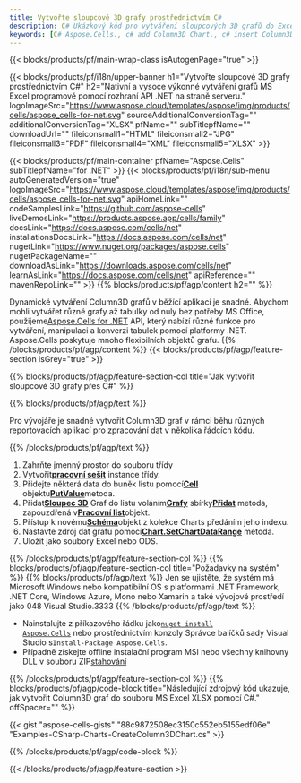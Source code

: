 ```yaml
---
title: Vytvořte sloupcové 3D grafy prostřednictvím C#
description: C# Ukázkový kód pro vytváření sloupcových 3D grafů do Excelu pomocí knihovny .NET. Tento kód použijte k vytvoření Column3D grafu do MS Excel v rámci VB.NET, Asp.NET nebo jakékoli aplikace založené na .NET.
keywords: [C# Aspose.Cells., c# add Column3D Chart., c# insert Column3D Chart., c# create Column3D Chart]
---
```

{{< blocks/products/pf/main-wrap-class isAutogenPage="true" >}}

{{< blocks/products/pf/i18n/upper-banner h1="Vytvořte sloupcové 3D grafy prostřednictvím C#" h2="Nativní a vysoce výkonné vytváření grafů MS Excel programově pomocí rozhraní API .NET na straně serveru." logoImageSrc="https://www.aspose.cloud/templates/aspose/img/products/cells/aspose_cells-for-net.svg" sourceAdditionalConversionTag="" additionalConversionTag="XLSX" pfName="" subTitlepfName="" downloadUrl="" fileiconsmall1="HTML" fileiconsmall2="JPG" fileiconsmall3="PDF" fileiconsmall4="XML" fileiconsmall5="XLSX" >}}

{{< blocks/products/pf/main-container pfName="Aspose.Cells" subTitlepfName="for .NET" >}}
{{< blocks/products/pf/i18n/sub-menu autoGeneratedVersion="true" logoImageSrc="https://www.aspose.cloud/templates/aspose/img/products/cells/aspose_cells-for-net.svg" apiHomeLink="" codeSamplesLink="https://github.com/aspose-cells" liveDemosLink="https://products.aspose.app/cells/family" docsLink="https://docs.aspose.com/cells/net" installationsDocsLink="https://docs.aspose.com/cells/net" nugetLink="https://www.nuget.org/packages/aspose.cells" nugetPackageName="" downloadAsLink="https://downloads.aspose.com/cells/net" learnAsLink="https://docs.aspose.com/cells/net" apiReference="" mavenRepoLink="" >}}
{{% blocks/products/pf/agp/content h2="" %}}

Dynamické vytváření Column3D grafů v běžící aplikaci je snadné. Abychom mohli vytvářet různé grafy až tabulky od nuly bez potřeby MS Office, použijeme[Aspose.Cells for .NET](https://products.aspose.com/cells/net) API, který nabízí různé funkce pro vytváření, manipulaci a konverzi tabulek pomocí platformy .NET. Aspose.Cells poskytuje mnoho flexibilních objektů grafu.
{{% /blocks/products/pf/agp/content %}}
{{< blocks/products/pf/agp/feature-section isGrey="true" >}}

{{% blocks/products/pf/agp/feature-section-col title="Jak vytvořit sloupcové 3D grafy přes C#" %}}

{{% blocks/products/pf/agp/text %}}

Pro vývojáře je snadné vytvořit Column3D graf v rámci běhu různých reportovacích aplikací pro zpracování dat v několika řádcích kódu.

{{% /blocks/products/pf/agp/text %}}

1. Zahrňte jmenný prostor do souboru třídy
1.  Vytvořit[**pracovní sešit**](https://reference.aspose.com/cells/net/aspose.cells/workbook) instance třídy.
1.  Přidejte některá data do buněk listu pomocí[**Cell**](https://reference.aspose.com/cells/net/aspose.cells/cell) objektu[**PutValue**](https://reference.aspose.com/cells/net/aspose.cells/cell/methods/putvalue/index)metoda.
1.  Přidat[**Sloupec 3D**](https://reference.aspose.com/cells/net/aspose.cells.charts/charttype) Graf do listu voláním[**Grafy**](https://reference.aspose.com/cells/net/aspose.cells.charts/chartcollection) sbírky[**Přidat**](https://reference.aspose.com/cells/net/aspose.cells.charts/chartcollection/methods/add) metoda, zapouzdřená v[**Pracovní list**](https://reference.aspose.com/cells/net/aspose.cells/worksheet)objekt.
1.  Přístup k novému[**Schéma**](https://reference.aspose.com/cells/net/aspose.cells.charts/chart)objekt z kolekce Charts předáním jeho indexu.
1.  Nastavte zdroj dat grafu pomocí[**Chart.SetChartDataRange**](https://https://reference.aspose.com/cells/net/aspose.cells.charts/chart/methods/setchartdatarange) metoda.
1. Uložit jako soubory Excel nebo ODS.

{{% /blocks/products/pf/agp/feature-section-col %}}
{{% blocks/products/pf/agp/feature-section-col title="Požadavky na systém" %}}
{{% blocks/products/pf/agp/text %}}
Jen se ujistěte, že systém má Microsoft Windows nebo kompatibilní OS s platformami .NET Framework, .NET Core, Windows Azure, Mono nebo Xamarin a také vývojové prostředí jako 048 Visual Studio.3333
{{% /blocks/products/pf/agp/text %}}
-  Nainstalujte z příkazového řádku jako<code><a href="https://downloads.aspose.com/cells/net">nuget install Aspose.Cells</a></code> nebo prostřednictvím konzoly Správce balíčků sady Visual Studio s<code>Install-Package Aspose.Cells</code>.
-  Případně získejte offline instalační program MSI nebo všechny knihovny DLL v souboru ZIP<a href="https://downloads.aspose.com/cells/net">stahování</a>

{{% /blocks/products/pf/agp/feature-section-col %}}
{{% blocks/products/pf/agp/code-block title="Následující zdrojový kód ukazuje, jak vytvořit Column3D graf do souboru MS Excel XLSX pomocí C#." offSpacer="" %}}

{{< gist "aspose-cells-gists" "88c9872508ec3150c552eb5155edf06e" "Examples-CSharp-Charts-CreateColumn3DChart.cs" >}}

{{% /blocks/products/pf/agp/code-block %}}

{{< /blocks/products/pf/agp/feature-section >}}

<!-- aboutfile Starts -->
